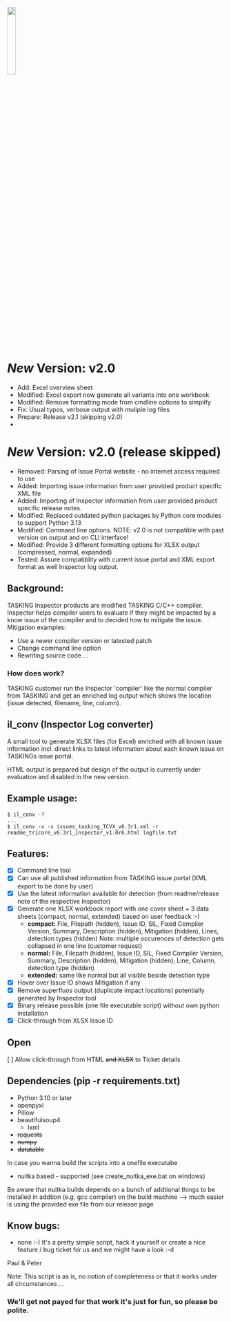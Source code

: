 <p>
  <img src="res/logo.png" width="20%">
</p>

# *New* Version: v2.0 
- Add:      Excel overview sheet
- Modified: Excel export now generate all variants into one workbook
- Modified: Remove formatting mode from cmdline options to simplify
- Fix:      Usual typos, verbose output with muliple log files
- Prepare:  Release v2.1 (skipping v2.0)
- 
# *New* Version: v2.0 (release skipped)
- Removed: Parsing of Issue Portal website - no internet access required to use
- Added:   Importing issue information from user provided product specific XML file
- Added:   Importing of Inspector information from user provided product specific release notes.
- Modified: Replaced outdated python packages by Python core modules to support Python 3.13
- Modified: Command line options. NOTE: v2.0 is not compatible with past version on output and on CLI interface!
- Modified: Provide 3 different formatting options for XLSX output (compressed, normal, expanded)
- Tested:   Assure compatiblity with current issue portal and XML export format as well Inspector log output.


## Background:
TASKING Inspector products are modified TASKING C/C++ compiler. Inspector helps compiler users to evaluate if they might be impacted by a know issue of the compiler and to decided how to mitigate the issue.
Mitigation examples:
- Use a newer compiler version or latested patch
- Change command line option
- Rewriting source code
...

### How does work?
TASKING customer run the Inspector 'compiler' like the normal compiler from TASKING and get an enriched log output which shows the location (issue detected, filename, line, column).

## **il_conv** (**I**nspector **L**og **conv**erter)
A small tool to generate XLSX files (for Excel) enriched with all known issue information incl. direct links to latest information about each known issue on TASKINGs issue portal.

HTML output is prepared but design of the output is currently under evaluation and disabled in the new version.

## Example usage:
```
$ il_conv -?
...
$ il_conv -v -x issues_tasking_TCVX_v6.3r1.xml -r readme_tricore_v6.3r1_inspector_v1.0r6.html logfile.txt
```
## Features:
- [x] Command line tool
- [x] Can use all published information from TASKING issue portal (XML export to be done by user)
- [x] Use the latest information available for detection (from readme/release note of the respective Inspector)
- [x] Generate one XLSX workbook report with one cover sheet + 3 data sheets (compact, normal, extended) based on user feedback :-)
  - **compact:** File, Filepath (hidden), Issue ID, SIL, Fixed Compiler Version, Summary, Description (hidden), Mitigation (hidden), Lines, detection types (hidden)
  Note: multiple occurences of detection gets collapsed in one line (customer request)  
  - **normal:** File, Filepath (hidden), Issue ID, SIL, Fixed Compiler Version, Summary, Description (hidden), Mitigation (hidden), Line, Column, detection type (hidden) 
  - **extended:** same like normal but all visible beside detection type
- [x] Hover over Issue ID shows Mitigation if any
- [x] Remove superfluos output (duplicate impact locations) potentially generated by Inspector tool
- [x] Binary release possible (one file executable script) without own python installation
- [x] Click-through from XLSX Issue ID  

## Open
[ ] Allow click-through from HTML ~~and XLSX~~ to Ticket details

## Dependencies (pip -r requirements.txt)
- Python 3.10 or later
- openpyxl
- Pillow
- beautifulsoup4
  - lxml 
- ~~requests~~
- ~~numpy~~
- ~~datatable~~

In case you wanna build the scripts into a onefile executabe
- nuitka based - supported (see create_nuitka_exe.bat on windows)

Be aware that nuitka builds depends on a bunch of addtional things to be installed in addtion (e.g. gcc compiler) on the build machine
--> much easier is using the provided exe file from our release page

## Know bugs: 
- none :-)
  It's a pretty simple script, hack it yourself or create a nice feature / bug ticket for us and we might have a look :-d

Paul & Peter

  
Note: 
This script is as is, no notion of completeness or that it works under all circumstances ...
### We'll get not payed for that work it's just for fun, so please be polite.
  


